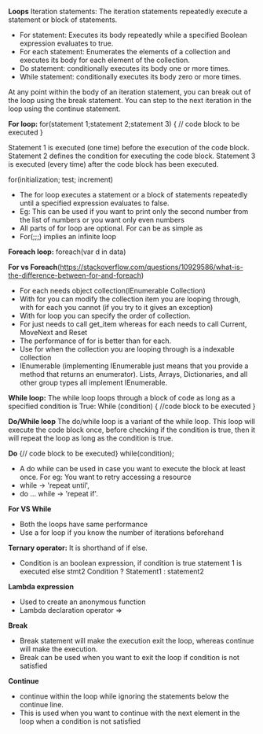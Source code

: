 **Loops**
Iteration statements: The iteration statements repeatedly execute a statement or block of statements.
- For statement: Executes its body repeatedly while a specified Boolean expression evaluates to true.
- For each statement: Enumerates the elements of a collection and executes its body for each element of the collection.
- Do statement: conditionally executes its body one or more times. 
- While statement: conditionally executes its body zero or more times.
	
At any point within the body of an iteration statement, you can break out of the loop using the break statement. 
You can step to the next iteration in the loop using the continue statement.


**For loop:**
for(statement 1;statement 2;statement 3)
{
// code block to be executed
}

Statement 1 is executed (one time) before the execution of the code block.
Statement 2 defines the condition for executing the code block.
Statement 3 is executed (every time) after the code block has been executed.

for(initialization; test; increment)    

- The for loop executes a statement or a block of statements repeatedly until a specified expression evaluates to false. 
- Eg: This can be used if you want to print only the second number from the list of numbers or you want only even numbers
- All parts of for loop are optional. For can be as simple as
- For(;;;) implies an infinite loop


**Foreach loop:**
foreach(var d in data) 


**For vs Foreach**(https://stackoverflow.com/questions/10929586/what-is-the-difference-between-for-and-foreach)
- For each needs object collection(IEnumerable Collection)
- With for you can modify the collection item you are looping through, with for each you cannot (if you try to it gives an exception)
- With for loop you can specify the order of collection.
- For just needs to call get_item whereas for each needs to call Current, MoveNext and Reset
- The performance of for is better than for each.
- Use for when the collection you are looping through is a indexable collection
- IEnumerable (implementing IEnumerable just means that you provide a method that returns an enumerator). Lists, Arrays, Dictionaries, and all other group types all implement IEnumerable.


**While loop:**
The while loop loops through a block of code as long as a specified condition is True:
While (condition)
{
//code block to be executed
}

**Do/While loop**
The do/while loop is a variant of the while loop. This loop will execute the code block once, before checking if the condition is true, then it will repeat the loop as long as the condition is true.

**Do**
{// code block to be executed}
while(condition);

- A do while can be used in case you want to execute the block at least once. For eg: You want to retry accessing a resource
- while -> 'repeat until',
- do ... while -> 'repeat if'.

**For VS While**
- Both the loops have same performance
- Use a for loop if you know the number of iterations beforehand
	
	
**Ternary operator:** It is shorthand of if else. 
- Condition is an boolean expression, if condition is true statement 1 is executed else stmt2
	Condition ? Statement1 : statement2
	
**Lambda expression**
- Used to create an anonymous function
- Lambda declaration operator =>

**Break**
- Break statement will make the execution exit the loop, whereas continue will make the execution.
- Break can be used when you want to exit the loop if condition is not satisfied

**Continue**
- continue within the loop while ignoring the statements below the continue line.
- This is used when you want to continue with the next element in the loop when a condition is not satisfied

	

